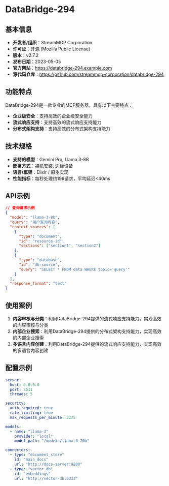 # DataBridge-294

## 基本信息

- **开发者/组织**：StreamMCP Corporation
- **许可证**：开源 (Mozilla Public License)
- **版本**：v2.7.2
- **发布日期**：2023-05-05
- **官方网站**：https://databridge-294.example.com
- **源代码仓库**：https://github.com/streammcp-corporation/databridge-294

## 功能特点

DataBridge-294是一款专业的MCP服务器，具有以下主要特点：

- **企业级安全**：支持高效的企业级安全能力
- **流式响应支持**：支持高效的流式响应支持能力
- **分布式架构支持**：支持高效的分布式架构支持能力


## 技术规格

- **支持的模型**：Gemini Pro, Llama 3-8B
- **部署方式**：裸机安装, 边缘设备
- **语言/框架**：Elixir / 原生实现
- **性能指标**：每秒处理约199请求，平均延迟<40ms

## API示例

```json
// 查询请求示例
{
  "model": "llama-3-8b",
  "query": "用户查询内容",
  "context_sources": [
    {
      "type": "document",
      "id": "resource-id",
      "sections": ["section1", "section2"]
    },
    {
      "type": "database",
      "id": "db-source",
      "query": "SELECT * FROM data WHERE topic='query'"
    }
  ],
  "response_format": "text"
}
```

## 使用案例

1. **内容审核与分类**：利用DataBridge-294提供的流式响应支持能力，实现高效的内容审核与分类
2. **内部企业搜索**：利用DataBridge-294提供的分布式架构支持能力，实现高效的内部企业搜索
3. **多语言内容创建**：利用DataBridge-294提供的流式响应支持能力，实现高效的多语言内容创建


## 配置示例

```yaml
server:
  host: 0.0.0.0
  port: 8611
  threads: 5

security:
  auth_required: true
  rate_limiting: true
  max_requests_per_minute: 3275

models:
  - name: "llama-3"
    provider: "local"
    model_path: "/models/llama-3-70b"

connectors:
  - type: "document_store"
    id: "main_docs"
    url: "http://docs-server:9200"
  - type: "vector_db"
    id: "embeddings"
    url: "http://vector-db:6333"
```